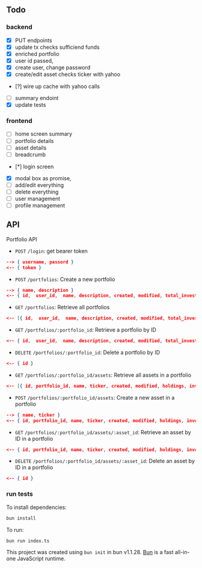## Todo
### backend
 - [x] PUT endpoints
 - [x] update tx checks sufficiend funds
 - [x] enriched portfolio
 - [x] user id passed,
 - [x] create user, change password
 - [x] create/edit asset checks ticker with yahoo
 - [?] wire up cache with yahoo calls
 - [ ] summary endoint
 - [x] update tests

### frontend
 - [ ] home screen summary
 - [ ] portfolio details
 - [ ] asset details
 - [ ] breadcrumb
 - [*] login screen
 - [x] modal box as promise,
 - [ ] add/edit everything
 - [ ] delete everything
 - [ ] user management
 - [ ] profile management

## API
Portfolio API
* `POST` `/login`: get bearer token
```json
--> { username, passord }
<-- { token }
```
* `POST` `/portfolios`: Create a new portfolio
```json
--> { name, description }
<-- { id,  user_id,  name, description, created, modified, total_invested, num_assets }
```
* `GET` `/portfolios`: Retrieve all portfolios
```json
<-- [{ id,  user_id,  name, description, created, modified, total_invested, num_assets }]
```
* `GET` `/portfolios/:portfolio_id`: Retrieve a portfolio by ID
```json
<-- { id,  user_id,  name, description, created, modified, total_invested, num_assets }
```
* `DELETE` `/portfolios/:portfolio_id`: Delete a portfolio by ID
```json
<-- { id }
```
* `GET` `/portfolios/:portfolio_id/assets`: Retrieve all assets in a portfolio
```json
<-- [{ id, portfolio_id, name, ticker, created, modified, holdings, invested, avg_price, portfolio_contribution }]
```
* `POST` `/portfolios/:portfolio_id/assets`: Create a new asset in a portfolio
```json
--> { name, ticker }
<-- { id, portfolio_id, name, ticker, created, modified, holdings, invested, avg_price, portfolio_contribution }
```
* `GET` `/portfolios/:portfolio_id/assets/:asset_id`: Retrieve an asset by ID in a portfolio
```json
<-- { id, portfolio_id, name, ticker, created, modified, holdings, invested, avg_price, portfolio_contribution }
```
* `DELETE` `/portfolios/:portfolio_id/assets/:asset_id`: Delete an asset by ID in a portfolio
```json
<-- { id }
```

### run tests

To install dependencies:

```bash
bun install
```

To run:

```bash
bun run index.ts
```

This project was created using `bun init` in bun v1.1.28. [Bun](https://bun.sh) is a fast all-in-one JavaScript runtime.
